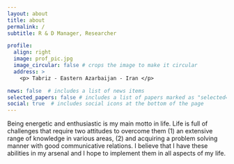```yaml
---
layout: about
title: about
permalink: /
subtitle: R & D Manager, Researcher

profile:
  align: right
  image: prof_pic.jpg
  image_circular: false # crops the image to make it circular
  address: >
    <p> Tabriz - Eastern Azarbaijan - Iran </p>

news: false  # includes a list of news items
selected_papers: false # includes a list of papers marked as "selected={true}"
social: true  # includes social icons at the bottom of the page
---
```


Being energetic and enthusiastic is my main motto in life. Life is full of challenges that require two attitudes to overcome them (1) an extensive range of knowledge in various areas, (2) and acquiring a problem solving manner with good communicative relations. I believe that I have these abilities in my arsenal and I hope to implement them in all aspects of my life.
